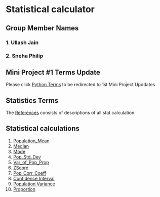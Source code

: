 # Statistical calculator 

## Group Member Names

### 1. Ullash Jain
### 2. Sneha Philip


## Mini Project #1 Terms Update

Please click [Python Terms](https://github.com/Snehaphilip989/miniproject1/tree/master/Python%20Terms) to be redirected to 1st Mini Project Upddates 

## Statistics Terms 

The [References](https://github.com/ullashjain004/StatscalUS/tree/master/References) consists of descriptions of all stat calculation

## Statistical calculations

1. [Population_Mean](https://github.com/ullashjain004/StatscalUS/blob/master/Statistics/Mean.py)
2. [Median](https://github.com/ullashjain004/StatscalUS/blob/master/Statistics/Median.py)
3. [Mode](https://github.com/ullashjain004/StatscalUS/blob/master/Statistics/Mode.py)
4. [Pop_Std_Dev](https://github.com/ullashjain004/StatscalUS/blob/master/Statistics/StandardDeviation.py)
5. [Var_of_Pop_Prop](https://github.com/ullashjain004/StatscalUS/blob/master/Statistics/Var_of_Pop_Prop.py)
6. [ZScore](https://github.com/ullashjain004/StatscalUS/blob/master/Statistics/Zscore.py)
7. [Pop_Corr_Coeff](https://github.com/ullashjain004/StatscalUS/blob/master/Statistics/PopCorrCoeff.py)
8. [Confidence Interval](https://github.com/ullashjain004/StatscalUS/blob/master/Statistics/Confidence_Interval.py)
9. [Population Variance](https://github.com/ullashjain004/StatscalUS/blob/master/Statistics/variance.py)
10. [Proportion](https://github.com/ullashjain004/StatscalUS/blob/master/Statistics/Proportion.py)
